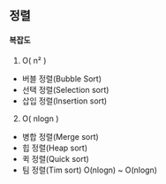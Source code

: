 ## 정렬
#### 복잡도
1. O( n² )
- 버블 정렬(Bubble Sort)
- 선택 정렬(Selection sort)
- 삽입 정렬(Insertion sort)

2. O( nlogn )
- 병합 정렬(Merge sort)
- 힙 정렬(Heap sort)
- 퀵 정렬(Quick sort)
- 팀 정렬(Tim sort) O(nlogn) ~ O(nlogn)
